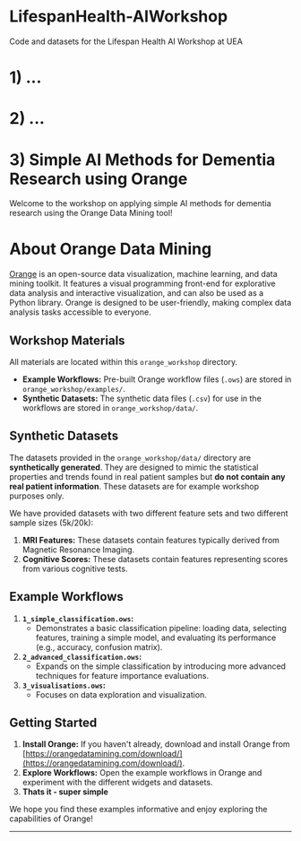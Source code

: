 # LifespanHealth-AIWorkshop
Code and datasets for the Lifespan Health AI Workshop at UEA

# 1) ...

# 2) ...


# 3) Simple AI Methods for Dementia Research using Orange
Welcome to the workshop on applying simple AI methods for dementia research using the Orange Data Mining tool!

# About Orange Data Mining
[Orange](https://orangedatamining.com/) is an open-source data visualization, machine learning, and data mining toolkit. It features a visual programming front-end for explorative data analysis and interactive visualization, and can also be used as a Python library. Orange is designed to be user-friendly, making complex data analysis tasks accessible to everyone.

## Workshop Materials
All materials are located within this `orange_workshop` directory.
 
* **Example Workflows:** Pre-built Orange workflow files (`.ows`) are stored in `orange_workshop/examples/`.
* **Synthetic Datasets:** The synthetic data files (`.csv`) for use in the workflows are stored in `orange_workshop/data/`.

## Synthetic Datasets
The datasets provided in the `orange_workshop/data/` directory are **synthetically generated**. They are designed to mimic the statistical properties and trends found in real patient samples but **do not contain any real patient information**. These datasets are for example workshop purposes only.

We have provided datasets with two different feature sets and two different sample sizes (5k/20k):

1.  **MRI Features:** These datasets contain features typically derived from Magnetic Resonance Imaging.
2.  **Cognitive Scores:** These datasets contain features representing scores from various cognitive tests.

## Example Workflows
1.  **`1_simple_classification.ows`:**
    * Demonstrates a basic classification pipeline: loading data, selecting features, training a simple model, and evaluating its performance (e.g., accuracy, confusion matrix).
2.  **`2_advanced_classification.ows`:**
    * Expands on the simple classification by introducing more advanced techniques for feature importance evaluations. 
3.  **`3_visualisations.ows`:**
    * Focuses on data exploration and visualization.

## Getting Started
1.  **Install Orange:** If you haven't already, download and install Orange from [https://orangedatamining.com/download/](https://orangedatamining.com/download/).
2.  **Explore Workflows:** Open the example workflows in Orange and experiment with the different widgets and datasets.
3.  **Thats it - super simple**

We hope you find these examples informative and enjoy exploring the capabilities of Orange!

---
